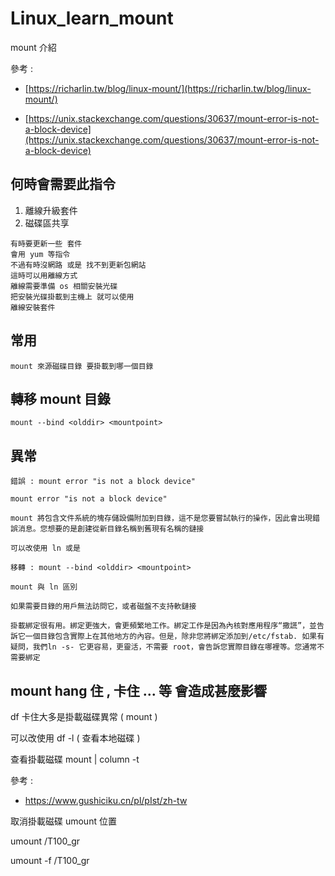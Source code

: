 # Linux_learn_mount
mount 介紹

參考 : 

* [https://richarlin.tw/blog/linux-mount/](https://richarlin.tw/blog/linux-mount/)

* [https://unix.stackexchange.com/questions/30637/mount-error-is-not-a-block-device](https://unix.stackexchange.com/questions/30637/mount-error-is-not-a-block-device)

何時會需要此指令
---
1. 離線升級套件
2. 磁碟區共享
```
有時要更新一些 套件
會用 yum 等指令 
不過有時沒網路 或是 找不到更新包網站
這時可以用離線方式
離線需要準備 os 相關安裝光碟
把安裝光碟掛載到主機上 就可以使用
離線安裝套件
```

常用
---

`mount 來源磁碟目錄 要掛載到哪一個目錄`

轉移 mount 目錄
---

`mount --bind <olddir> <mountpoint>`

異常
---
`錯誤 : mount error "is not a block device"`

```
mount error "is not a block device"

mount 將包含文件系統的塊存儲設備附加到目錄，這不是您要嘗試執行的操作，因此會出現錯誤消息。您想要的是創建從新目錄名稱到舊現有名稱的鏈接

可以改使用 ln 或是 

移轉 : mount --bind <olddir> <mountpoint>

mount 與 ln 區別

如果需要目錄的用戶無法訪問它，或者磁盤不支持軟鏈接

掛載綁定很有用。綁定更強大，會更頻繁地工作。綁定工作是因為內核對應用程序“撒謊”，並告訴它一個目錄包含實際上在其他地方的內容。但是，除非您將綁定添加到/etc/fstab. 如果有疑問，我們ln -s- 它更容易，更靈活，不需要 root，會告訴您實際目錄在哪裡等。您通常不需要綁定
```

mount hang 住 , 卡住 ... 等 會造成甚麼影響
---
df 卡住大多是掛載磁碟異常 ( mount )

可以改使用 df -l ( 查看本地磁碟 )

查看掛載磁碟 mount | column -t

參考 : 
* https://www.gushiciku.cn/pl/pIst/zh-tw

取消掛載磁碟 umount 位置

umount /T100_gr

umount -f /T100_gr
